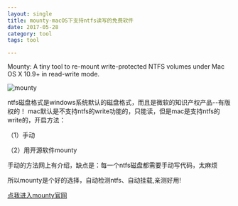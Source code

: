 ```yaml
---
layout: single
title: mounty-macOS下支持ntfs读写的免费软件
date: 2017-05-28
category: tool
tags: tool

---
```

Mounty: A tiny tool to re-mount write-protected NTFS volumes under Mac OS X 10.9+ in read-write mode.

![mounty](http://enjoygineering.com/mounty/img/mounty-blue.png)

<!-- add content here -->
ntfs磁盘格式是windows系统默认的磁盘格式，而且是微软的知识产权产品--有版权的！
mac默认是不支持ntfs的write功能的，只能读，但是mac是支持ntfs的write的，开启方法：

（1）手动

（2）用开源软件mounty

手动的方法网上有介绍，缺点是：每一个ntfs磁盘都需要手动写代码，太麻烦

所以mounty是个好的选择，自动检测ntfs、自动挂载,亲测好用!

[点我进入mounty官网](http://enjoygineering.com/mounty/)
